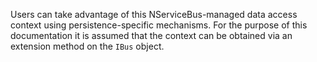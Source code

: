Users can take advantage of this NServiceBus-managed data access context using persistence-specific mechanisms. For the purpose of this documentation it is assumed that the context can be obtained via an extension method on the `IBus` object.